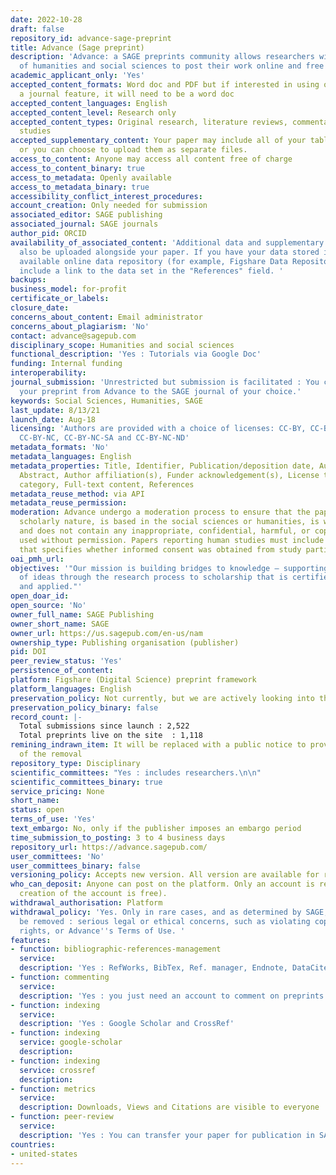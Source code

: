 ```yaml
---
date: 2022-10-28
draft: false
repository_id: advance-sage-preprint
title: Advance (Sage preprint)
description: 'Advance: a SAGE preprints community allows researchers within the fields
  of humanities and social sciences to post their work online and free of charge.'
academic_applicant_only: 'Yes'
accepted_content_formats: Word doc and PDF but if interested in using our submit to
  a journal feature, it will need to be a word doc
accepted_content_languages: English
accepted_content_level: Research only
accepted_content_types: Original research, literature reviews, commentaries, and case
  studies
accepted_supplementary_content: Your paper may include all of your tables and figures,
  or you can choose to upload them as separate files.
access_to_content: Anyone may access all content free of charge
access_to_content_binary: true
access_to_metadata: Openly available
access_to_metadata_binary: true
accessibility_conflict_interest_procedures:
account_creation: Only needed for submission
associated_editor: SAGE publishing
associated_journal: SAGE journals
author_pid: ORCID
availability_of_associated_content: 'Additional data and supplementary materials can
  also be uploaded alongside your paper. If you have your data stored in a publicly
  available online data repository (for example, Figshare Data Repository), you can
  include a link to the data set in the "References" field. '
backups:
business_model: for-profit
certificate_or_labels:
closure_date:
concerns_about_content: Email administrator
concerns_about_plagiarism: 'No'
contact: advance@sagepub.com
disciplinary_scope: Humanities and social sciences
functional_description: 'Yes : Tutorials via Google Doc'
funding: Internal funding
interoperability:
journal_submission: 'Unrestricted but submission is facilitated : You can easily transfer
  your preprint from Advance to the SAGE journal of your choice.'
keywords: Social Sciences, Humanities, SAGE
last_update: 8/13/21
launch_date: Aug-18
licensing: 'Authors are provided with a choice of licenses: CC-BY, CC-BY-SA, CC-BY-ND,
  CC-BY-NC, CC-BY-NC-SA and CC-BY-NC-ND'
metadata_formats: 'No'
metadata_languages: English
metadata_properties: Title, Identifier, Publication/deposition date, Author name(s),
  Abstract, Author affiliation(s), Funder acknowledgement(s), License type(s), Subject
  category, Full-text content, References
metadata_reuse_method: via API
metadata_reuse_permission:
moderation: Advance undergo a moderation process to ensure that the paper is of a
  scholarly nature, is based in the social sciences or humanities, is written in English,
  and does not contain any inappropriate, confidential, harmful, or copyrighted materials
  used without permission. Papers reporting human studies must include a statement
  that specifies whether informed consent was obtained from study participants.
oai_pmh_url:
objectives: '"Our mission is building bridges to knowledge — supporting the development
  of ideas through the research process to scholarship that is certified, taught,
  and applied."'
open_doar_id:
open_source: 'No'
owner_full_name: SAGE Publishing
owner_short_name: SAGE
owner_url: https://us.sagepub.com/en-us/nam
ownership_type: Publishing organisation (publisher)
pid: DOI
peer_review_status: 'Yes'
persistence_of_content:
platform: Figshare (Digital Science) preprint framework
platform_languages: English
preservation_policy: Not currently, but we are actively looking into this
preservation_policy_binary: false
record_count: |-
  Total submissions since launch : 2,522
  Total preprints live on the site  : 1,118
remining_indrawn_item: It will be replaced with a public notice to provide a record
  of the removal
repository_type: Disciplinary
scientific_committees: "Yes : includes researchers.\n\n"
scientific_committees_binary: true
service_pricing: None
short_name:
status: open
terms_of_use: 'Yes'
text_embargo: No, only if the publisher imposes an embargo period
time_submission_to_posting: 3 to 4 business days
repository_url: https://advance.sagepub.com/
user_committees: 'No'
user_committees_binary: false
versioning_policy: Accepts new version. All version are available for readers.
who_can_deposit: Anyone can post on the platform. Only an account is required ( The
  creation of the account is free).
withdrawal_authorisation: Platform
withdrawal_policy: 'Yes. Only in rare cases, and as determined by SAGE, will a preprint
  be removed : serious legal or ethical concerns, such as violating copyright, privacy
  rights, or Advance''s Terms of Use. '
features:
- function: bibliographic-references-management
  service:
  description: 'Yes : RefWorks, BibTex, Ref. manager, Endnote, DataCite, NLM, DC'
- function: commenting
  service:
  description: 'Yes : you just need an account to comment on preprints'
- function: indexing
  service:
  description: 'Yes : Google Scholar and CrossRef'
- function: indexing
  service: google-scholar
  description:
- function: indexing
  service: crossref
  description:
- function: metrics
  service:
  description: Downloads, Views and Citations are visible to everyone
- function: peer-review
  service:
  description: 'Yes : You can transfer your paper for publication in SAGE journals'
countries:
- united-states
---
```




